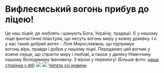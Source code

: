# Вифлеємський вогонь прибув до ліцею!
Це наш ліцей, де люблять і шанують Бога, Україну, традиції.
Є у нашому ліцеї фантастичні пластуни, що несуть вогонь миру у кожну домівку.
І є у нас такий добрий ангел - Ліля Мирославівна, що підтримує вогонь віри, правди і добра у нашому ліцеї.
Передаємо цей вогник у кожне серце, що спрагле миру і любові, а також у далеку Німеччину нашому Володимиру Івановичу.
З вірою у перемогу!
(Більше фото: [наша сторінка у фб](https://www.facebook.com/groups/33427370676/permalink/10156856000065677/))
![](/images/вифлеємський-вогонь-прибув-до-ліцею/vw1.jpg)
![](/images/вифлеємський-вогонь-прибув-до-ліцею/vw2.jpg)
[Читати усі новини](/news)

